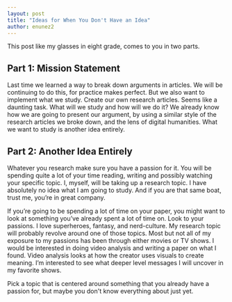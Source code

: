```yaml
---
layout: post
title: "Ideas for When You Don't Have an Idea"
author: enunez2
---
```


This post like my glasses in eight grade, comes to you in two parts.

## Part 1: Mission Statement
Last time we learned a way to break down arguments in articles. We will be continuing to do this, for practice makes perfect. But we also want to implement what we study. 
Create our own research articles. 
Seems like a daunting task. What will we study and how will we do it? We already know how we are going to present our argument, by using a similar style of the research articles we broke down, and the lens of digital humanities. What we want to study is another idea entirely.

## Part 2: Another Idea Entirely
Whatever you research make sure you have a passion for it. You will be spending quite a lot of your time reading, writing and possibly watching your specific topic. I, myself, will be taking up a research topic. I have absolutely no idea what I am going to study. And if you are that same boat, trust me, you’re in great company.

If you’re going to be spending a lot of time on your paper, you might want to look at something you’ve already spent a lot of time on. Look to your passions. I love superheroes, fantasy, and nerd-culture.  My research topic will probably revolve around one of those topics. Most but not all of my exposure to my passions has been through either movies or TV shows. I would be interested in doing video analysis and writing a paper on what I found. Video analysis looks at how the creator uses visuals to create meaning. I’m interested to see what deeper level messages I will uncover in my favorite shows.

Pick a topic that is centered around something that you already have a passion for, but maybe you don't know everything about just yet.
